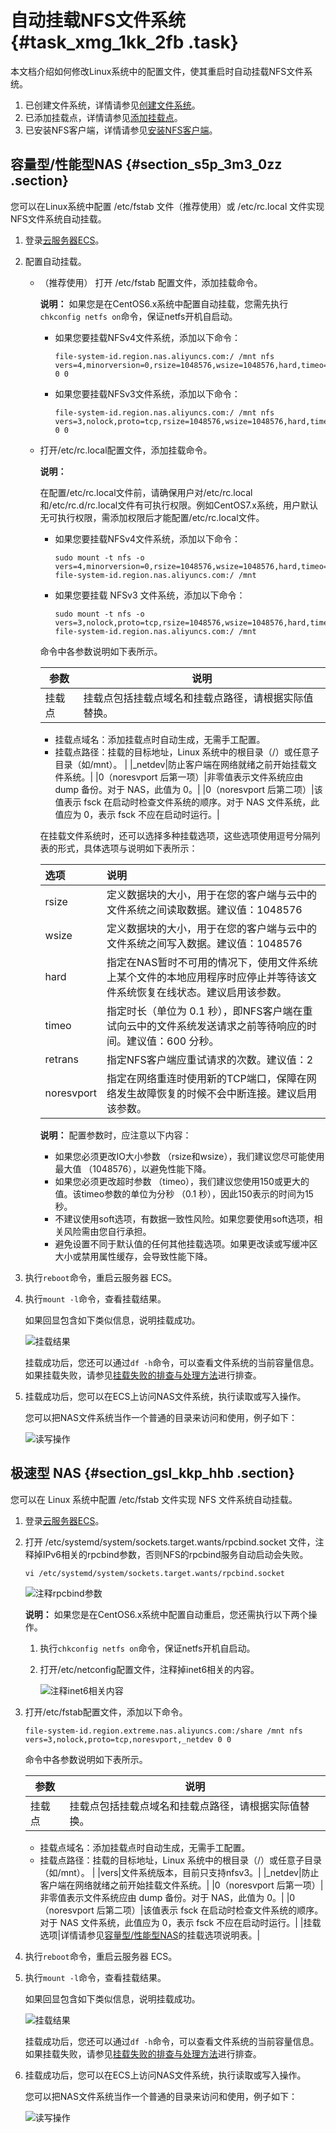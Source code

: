 # 自动挂载NFS文件系统 {#task_xmg_1kk_2fb .task}

本文档介绍如何修改Linux系统中的配置文件，使其重启时自动挂载NFS文件系统。

1.  已创建文件系统，详情请参见[创建文件系统](cn.zh-CN/控制台用户指南/管理文件系统.md#section_5jo_0kj_jn5)。
2.  已添加挂载点，详情请参见[添加挂载点](cn.zh-CN/控制台用户指南/管理挂载点.md#section_6xi_a3u_zkq)。
3.  已安装NFS客户端，详情请参见[安装NFS客户端](cn.zh-CN/控制台用户指南/挂载文件系统/手动挂载NFS文件系统.md#section_kvj_d02_szj)。

## 容量型/性能型NAS {#section_s5p_3m3_0zz .section}

您可以在Linux系统中配置 /etc/fstab 文件（推荐使用）或 /etc/rc.local 文件实现NFS文件系统自动挂载。

1.  登录[云服务器ECS](https://ecs.console.aliyun.com/)。
2.  配置自动挂载。 
    -   （推荐使用） 打开 /etc/fstab 配置文件，添加挂载命令。

        **说明：** 如果您是在CentOS6.x系统中配置自动挂载，您需先执行`chkconfig netfs on`命令，保证netfs开机自启动。

        -   如果您要挂载NFSv4文件系统，添加以下命令：

            ``` {#codeblock_xa1_fs1_x6w}
            file-system-id.region.nas.aliyuncs.com:/ /mnt nfs vers=4,minorversion=0,rsize=1048576,wsize=1048576,hard,timeo=600,retrans=2,_netdev,noresvport 0 0
            ```

        -   如果您要挂载NFSv3文件系统，添加以下命令：

            ``` {#codeblock_35n_dl7_76g}
            file-system-id.region.nas.aliyuncs.com:/ /mnt nfs vers=3,nolock,proto=tcp,rsize=1048576,wsize=1048576,hard,timeo=600,retrans=2,_netdev,noresvport 0 0
            ```

    -   打开/etc/rc.local配置文件，添加挂载命令。

        **说明：** 

        在配置/etc/rc.local文件前，请确保用户对/etc/rc.local和/etc/rc.d/rc.local文件有可执行权限。例如CentOS7.x系统，用户默认无可执行权限，需添加权限后才能配置/etc/rc.local文件。

        -   如果您要挂载NFSv4文件系统，添加以下命令：

            ``` {#codeblock_rwc_8h8_n9h}
            sudo mount -t nfs -o vers=4,minorversion=0,rsize=1048576,wsize=1048576,hard,timeo=600,retrans=2,_netdev,noresvport file-system-id.region.nas.aliyuncs.com:/ /mnt
            ```

        -   如果您要挂载 NFSv3 文件系统，添加以下命令：

            ``` {#codeblock_ghm_wat_r6b}
            sudo mount -t nfs -o vers=3,nolock,proto=tcp,rsize=1048576,wsize=1048576,hard,timeo=600,retrans=2,_netdev,noresvport file-system-id.region.nas.aliyuncs.com:/ /mnt
            ```

        命令中各参数说明如下表所示。

        |参数|说明|
        |--|--|
        |挂载点| 挂载点包括挂载点域名和挂载点路径，请根据实际值替换。

        -   挂载点域名：添加挂载点时自动生成，无需手工配置。
        -   挂载点路径：挂载的目标地址，Linux 系统中的根目录（/）或任意子目录（如/mnt）。
 |
        |\_netdev|防止客户端在网络就绪之前开始挂载文件系统。|
        |0（noresvport 后第一项）|非零值表示文件系统应由 dump 备份。对于 NAS，此值为 0。|
        |0（noresvport 后第二项）|该值表示 fsck 在启动时检查文件系统的顺序。对于 NAS 文件系统，此值应为 0，表示 fsck 不应在启动时运行。|

        在挂载文件系统时，还可以选择多种挂载选项，这些选项使用逗号分隔列表的形式，具体选项与说明如下表所示：

        |选项|说明|
        |:-|:-|
        |rsize|定义数据块的大小，用于在您的客户端与云中的文件系统之间读取数据。建议值：1048576|
        |wsize|定义数据块的大小，用于在您的客户端与云中的文件系统之间写入数据。建议值：1048576|
        |hard|指定在NAS暂时不可用的情况下，使用文件系统上某个文件的本地应用程序时应停止并等待该文件系统恢复在线状态。建议启用该参数。|
        |timeo|指定时长（单位为 0.1 秒），即NFS客户端在重试向云中的文件系统发送请求之前等待响应的时间。建议值：600 分秒。|
        |retrans|指定NFS客户端应重试请求的次数。建议值：2|
        |noresvport|指定在网络重连时使用新的TCP端口，保障在网络发生故障恢复的时候不会中断连接。建议启用该参数。|

        **说明：** 配置参数时，应注意以下内容：

        -   如果您必须更改IO大小参数 （rsize和wsize），我们建议您尽可能使用最大值 （1048576），以避免性能下降。
        -   如果您必须更改超时参数 （timeo），我们建议您使用150或更大的值。该timeo参数的单位为分秒 （0.1 秒），因此150表示的时间为15秒。
        -   不建议使用soft选项，有数据一致性风险。如果您要使用soft选项，相关风险需由您自行承担。
        -   避免设置不同于默认值的任何其他挂载选项。如果更改读或写缓冲区大小或禁用属性缓存，会导致性能下降。
3.  执行`reboot`命令，重启云服务器 ECS。
4.  执行`mount -l`命令，查看挂载结果。 

    如果回显包含如下类似信息，说明挂载成功。

    ![挂载结果](http://static-aliyun-doc.oss-cn-hangzhou.aliyuncs.com/assets/img/21207/156896731051407_zh-CN.png)

    挂载成功后，您还可以通过`df -h`命令，可以查看文件系统的当前容量信息。如果挂载失败，请参见[挂载失败的排查与处理方法](../cn.zh-CN/控制台用户指南/挂载文件系统/挂载失败的排查与处理方法.md#)进行排查。

5.  挂载成功后，您可以在ECS上访问NAS文件系统，执行读取或写入操作。 

    您可以把NAS文件系统当作一个普通的目录来访问和使用，例子如下：

    ![读写操作](http://static-aliyun-doc.oss-cn-hangzhou.aliyuncs.com/assets/img/18690/156896731054347_zh-CN.png)


## 极速型 NAS {#section_gsl_kkp_hhb .section}

您可以在 Linux 系统中配置 /etc/fstab 文件实现 NFS 文件系统自动挂载。

1.  登录[云服务器ECS](https://ecs.console.aliyun.com/)。
2.  打开 /etc/systemd/system/sockets.target.wants/rpcbind.socket 文件，注释掉IPv6相关的rpcbind参数，否则NFS的rpcbind服务自动启动会失败。 

    ``` {#codeblock_ytt_vbl_05p}
    vi /etc/systemd/system/sockets.target.wants/rpcbind.socket
    ```

    ![注释rpcbind参数](http://static-aliyun-doc.oss-cn-hangzhou.aliyuncs.com/assets/img/21506/156896731051186_zh-CN.png)

    **说明：** 如果您是在CentOS6.x系统中配置自动重启，您还需执行以下两个操作。

    1.  执行`chkconfig netfs on`命令，保证netfs开机自启动。
    2.  打开/etc/netconfig配置文件，注释掉inet6相关的内容。

        ![注释inet6相关内容](http://static-aliyun-doc.oss-cn-hangzhou.aliyuncs.com/assets/img/21506/156896731151194_zh-CN.png)

3.  打开/etc/fstab配置文件，添加以下命令。 

    ``` {#codeblock_tj5_65v_w2c}
    file-system-id.region.extreme.nas.aliyuncs.com:/share /mnt nfs vers=3,nolock,proto=tcp,noresvport,_netdev 0 0
    ```

    命令中各参数说明如下表所示。

    |参数|说明|
    |--|--|
    |挂载点| 挂载点包括挂载点域名和挂载点路径，请根据实际值替换。

    -   挂载点域名：添加挂载点时自动生成，无需手工配置。
    -   挂载点路径：挂载的目标地址，Linux 系统中的根目录（/）或任意子目录（如/mnt）。
 |
    |vers|文件系统版本，目前只支持nfsv3。|
    |\_netdev|防止客户端在网络就绪之前开始挂载文件系统。|
    |0（noresvport 后第一项）|非零值表示文件系统应由 dump 备份。对于 NAS，此值为 0。|
    |0（noresvport 后第二项）|该值表示 fsck 在启动时检查文件系统的顺序。对于 NAS 文件系统，此值应为 0，表示 fsck 不应在启动时运行。|
    |挂载选项|详情请参见[容量型/性能型NAS](#section_s5p_3m3_0zz)的挂载选项说明表。|

4.  执行`reboot`命令，重启云服务器 ECS。
5.  执行`mount -l`命令，查看挂载结果。 

    如果回显包含如下类似信息，说明挂载成功。

    ![挂载结果](http://static-aliyun-doc.oss-cn-hangzhou.aliyuncs.com/assets/img/21506/156896731151183_zh-CN.png)

    挂载成功后，您还可以通过`df -h`命令，可以查看文件系统的当前容量信息。如果挂载失败，请参见[挂载失败的排查与处理方法](../cn.zh-CN/控制台用户指南/挂载文件系统/挂载失败的排查与处理方法.md#)进行排查。

6.  挂载成功后，您可以在ECS上访问NAS文件系统，执行读取或写入操作。 

    您可以把NAS文件系统当作一个普通的目录来访问和使用，例子如下：

    ![读写操作](http://static-aliyun-doc.oss-cn-hangzhou.aliyuncs.com/assets/img/18690/156896731054347_zh-CN.png)



